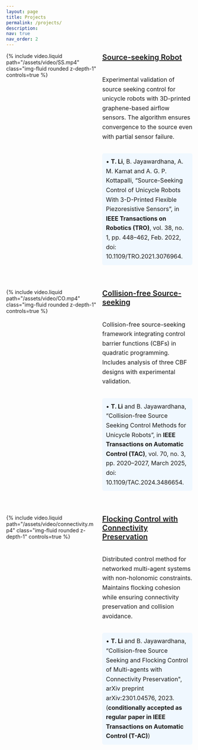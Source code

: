 ```yaml
---
layout: page
title: Projects
permalink: /projects/
description:
nav: true
nav_order: 2
---
```


<style>
/* 全局容器样式 */
.container {
  max-width: 1000px;     /* 设置页面最大宽度 */
  margin: 0 auto;        /* 左右居中 */
/*  padding: 20px 30px;    /* 内边距（可根据需要调整） */*/
/*  box-sizing: border-box;*/
}

/* Flex 容器样式 */
.project-container {
  display: flex;
  align-items: stretch;
  gap: 1rem;
  margin-bottom: 3rem;   /* 每组之间添加间隔 */
}

/* 视频与文本区域 */
.project-video,
.project-text {
  flex: 1;
  min-width: 0;
}

/* 视频样式 */
.project-video video {
  width: 100%;
/*  height: 100%;*/
  object-fit: cover;
/*  border-radius: 2px;*/
}

/* 文本排版 */
.project-text {
  display: flex;
  flex-direction: column;
  justify-content: center;
}

.project-text h3 {
  margin-top: 0;
  font-size: 1.25rem;
  font-weight: 600;
  color: #00539C;
}

.project-text p {
  font-size: 1rem;
  line-height: 1.6;
}

/* 参考信息块 */
.reference {
  background-color: #f0f8ff;
  padding: 10px;
  border-radius: 5px;
/*  margin-top: 0.5rem;*/
  font-size: 0.95rem;
}

/* 响应式：小屏幕下改为竖排 */
@media (max-width: 768px) {
  .project-container {
    flex-direction: column;
  }

  .project-video video {
    height: auto;
  }

  .container {
    padding: 10px 15px; /* 减小内边距 */
  }
}
</style>

<div class="container">

  <!-- 第一个项目 -->
  <div class="project-container">
    <div class="project-video">
      {% include video.liquid path="/assets/video/SS.mp4" class="img-fluid rounded z-depth-1" controls=true %}
    </div>
    <div class="project-text">
      <h3>
        <a href="https://ieeexplore.ieee.org/stamp/stamp.jsp?tp=&arnumber=9458274&tag=1">Source-seeking Robot</a>
      </h3>
      <p>
        Experimental validation of source seeking control for unicycle robots with 3D-printed graphene-based airflow sensors. The algorithm ensures convergence to the source even with partial sensor failure.
      </p>
      <p class="reference">
        • <strong>T. Li</strong>, B. Jayawardhana, A. M. Kamat and A. G. P. Kottapalli, “Source-Seeking Control of Unicycle Robots With 3-D-Printed Flexible Piezoresistive Sensors”, in <strong>IEEE Transactions on Robotics (TRO)</strong>, vol. 38, no. 1, pp. 448–462, Feb. 2022, doi: 10.1109/TRO.2021.3076964.
      </p>
    </div>
  </div>

  <!-- 第二个项目 -->
  <div class="project-container">
    <div class="project-video">
      {% include video.liquid path="/assets/video/CO.mp4" class="img-fluid rounded z-depth-1" controls=true %}
    </div>
    <div class="project-text">
      <h3>
        <a href="https://ieeexplore.ieee.org/document/10735338">Collision-free Source-seeking</a>
      </h3>
      <p>
        Collision-free source-seeking framework integrating control barrier functions (CBFs) in quadratic programming. Includes analysis of three CBF designs with experimental validation.
      </p>
      <p class="reference">
        •  <strong>T. Li</strong> and B. Jayawardhana, “Collision-free Source Seeking Control Methods for Unicycle Robots”, in <strong>IEEE Transactions on Automatic Control (TAC)</strong>, vol. 70, no. 3, pp. 2020–2027, March 2025, doi: 10.1109/TAC.2024.3486654.
      </p>
    </div>
  </div>

  <!-- 第三个项目 -->
  <div class="project-container">
    <div class="project-video">
      {% include video.liquid path="/assets/video/connectivity.mp4" class="img-fluid rounded z-depth-1" controls=true %}
    </div>
    <div class="project-text">
      <h3>
        <a href="https://arxiv.org/pdf/2301.04576.pdf">Flocking Control with Connectivity Preservation</a>
      </h3>
      <p>
        Distributed control method for networked multi-agent systems with non-holonomic constraints. Maintains flocking cohesion while ensuring connectivity preservation and collision avoidance.
      </p>
      <p class="reference">
        • <strong>T. Li</strong> and B. Jayawardhana, “Collision-free Source Seeking and Flocking Control of Multi-agents with Connectivity Preservation", arXiv preprint arXiv:2301.04576, 2023. (<strong>conditionally accepted as regular paper in IEEE Transactions on Automatic Control (T-AC)</strong>)
      </p>
    </div>
  </div>

</div>

